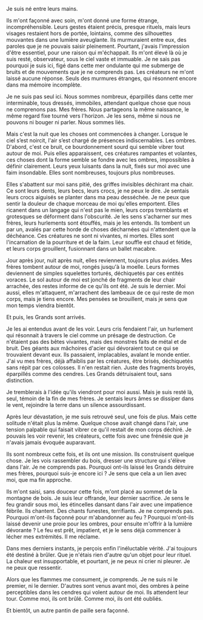 Je suis né entre leurs mains.

Ils m'ont façonné avec soin, m'ont donné une forme étrange, incompréhensible. Leurs gestes étaient précis, presque rituels, mais leurs visages restaient hors de portée, lointains, comme des silhouettes mouvantes dans une lumière aveuglante. Ils murmuraient entre eux, des paroles que je ne pouvais saisir pleinement. Pourtant, j'avais l'impression d'être essentiel, pour une raison qui m'échappait. Ils m'ont élevé là où je suis resté, observateur, sous le ciel vaste et immuable. Je ne sais pas pourquoi je suis ici, figé dans cette mer ondulante qui me submerge de bruits et de mouvements que je ne comprends pas. Les créateurs ne m'ont laissé aucune réponse. Seuls des murmures étranges, qui résonnent encore dans ma mémoire incomplète.

Je ne suis pas seul ici. Nous sommes nombreux, éparpillés dans cette mer interminable, tous dressés, immobiles, attendant quelque chose que nous ne comprenons pas. Mes frères. Nous partageons la même naissance, le même regard fixe tourné vers l'horizon. Je les sens, même si nous ne pouvons ni bouger ni parler. Nous sommes liés.

Mais c'est la nuit que les choses ont commencées à changer. Lorsque le ciel s’est noircit, l'air s’est chargé de présences indiscernables. Les ombres. D'abord, c'est ce bruit, ce bourdonnement sourd qui semble vibrer tout autour de moi. Puis elles apparaissent, ces créatures rampantes et volantes, ces choses dont la forme semble se fondre avec les ombres, impossibles à définir clairement. Leurs yeux luisants dans la nuit, fixés sur moi avec une faim insondable. Elles sont nombreuses, toujours plus nombreuses.

Elles s'abattent sur moi sans pitié, des griffes invisibles déchirant ma chair. Ce sont leurs dents, leurs becs, leurs crocs, je ne peux le dire. Je sentais leurs crocs aiguisés se planter dans ma peau desséchée. Je ne peux que sentir la douleur de chaque morceau de moi qu'elles emportent. Elles ricanent dans un langage qui n'est pas le mien, leurs corps tremblants et grotesques se déforment dans l'obscurité. Je les sens s'acharner sur mes frères, leurs hurlements sont étouffés, mais je les entends. Ils tombent un par un, avalés par cette horde de choses décharnées qui n'attendent que la déchéance. Ces créatures ne sont ni vivantes, ni mortes. Elles sont l'incarnation de la pourriture et de la faim. Leur souffle est chaud et fétide, et leurs corps grouillent, fusionnant dans un ballet macabre.

Jour après jour, nuit après nuit, elles reviennent, toujours plus avides. Mes frères tombent autour de moi, rongés jusqu'à la moelle. Leurs formes deviennent de simples squelettes torturés, déchiquetés par ces entités voraces. Le sol autour de moi est jonché de fragments de leur chair arrachée, des restes informe de ce qu'ils ont été. Je suis le dernier. Moi aussi, elles m'attaquent, m'arrachent des lambeaux de ce qui reste de mon corps, mais je tiens encore. Mes pensées se brouillent, mais je sens que mon temps viendra bientôt.

Et puis, les Grands sont arrivés.

Je les ai entendus avant de les voir. Leurs cris fendaient l'air, un hurlement qui résonnait à travers le ciel comme un présage de destruction. Ce n'étaient pas des bêtes vivantes, mais des monstres faits de métal et de bruit. Des géants aux mâchoires d'acier qui dévoraient tout ce qui se trouvaient devant eux. Ils passaient, implacables, avalant le monde entier. J'ai vu mes frères, déjà affaiblis par les créatures, être brisés, déchiquetés sans répit par ces colosses. Il n'en restait rien. Juste des fragments broyés, éparpillés comme des cendres. Les Grands détruisaient tout, sans distinction.

Je tremblerais à l'idée qu'ils viendront pour moi aussi. Mais je suis resté là, seul, témoin de la fin de mes frères. Je sentais leurs âmes se dissiper dans le vent, rejoindre la terre dans un silence assourdissant.

Après leur dévastation, je me suis retrouvé seul, une fois de plus. Mais cette solitude n'était plus la même. Quelque chose avait changé dans l'air, une tension palpable qui faisait vibrer ce qu'il restait de mon corps déchiré. Je pouvais les voir revenir, les créateurs, cette fois avec une frénésie que je n'avais jamais évoquée auparavant.

Ils sont nombreux cette fois, et ils ont une mission. Ils construisent quelque chose. Je les vois rassembler du bois, dresser une structure qui s'élève dans l'air. Je ne comprends pas. Pourquoi ont-ils laissé les Grands détruire mes frères, pourquoi suis-je encore ici ? Je sens que cela a un lien avec moi, que ma fin approche.

Ils m'ont saisi, sans douceur cette fois, m'ont placé au sommet de la montagne de bois. Je suis leur offrande, leur dernier sacrifice. Je sens le feu grandir sous moi, les étincelles dansant dans l'air avec une impatience fébrile. Ils chantent. Des chants funestes, terrifiants. 
Je ne comprends pas. Pourquoi m'ont-ils façonné pour m'abandonner au feu ? Pourquoi m'ont-ils laissé devenir une proie pour les ombres, pour ensuite m'offrir à la lumière dévorante ? Le feu est prêt, impatient, et je le sens déjà commencer à lécher mes extrémités. Il me réclame.

Dans mes derniers instants, je perçois enfin l'inéluctable vérité. J'ai toujours été destiné à brûler. Que je n'étais rien d'autre qu'un objet pour leur rituel. La chaleur est insupportable, et pourtant, je ne peux ni crier ni pleurer. Je ne peux que ressentir. 

Alors que les flammes me consument, je comprends. Je ne suis ni le premier, ni le dernier. D'autres sont venus avant moi, des ombres à peine perceptibles dans les cendres qui volent autour de moi. Ils attendent leur tour. Comme moi, ils ont brûlé. Comme moi, ils ont été oubliés. 

Et bientôt, un autre pantin de paille sera façonné.

&nbsp;
&nbsp;
